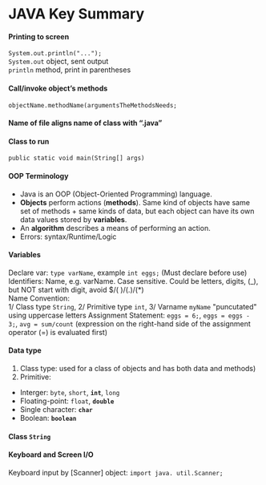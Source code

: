 # JAVA Key Summary

#### Printing to screen
`System.out.println("...");`   
`System.out` object, sent output  
`println` method, print in parentheses

#### Call/invoke object’s methods
`objectName.methodName(argumentsTheMethodsNeeds;`

#### Name of file aligns name of class with “.java”
#### Class to run
`public static void main(String[] args)`

#### OOP Terminology
- Java is an OOP (Object-Oriented Programming) language.
- **Objects** perform actions (**methods**). Same kind of objects have same set of methods + same kinds of data, but each object can have its own data values stored by **variables**. 
- An **algorithm** describes a means of performing an action.
- Errors: syntax/Runtime/Logic
#### Variables
Declare var: `type varName`, example `int eggs;` (Must declare before use)<br>
Identifiers: Name, e.g. varName. Case sensitive. Could be letters, digits, (_), but NOT start with digit, avoid $/( )/(.)/(*) <br>
Name Convention:<br>
1/ Class type `String`, 2/ Primitive type `int`, 3/ Varname `myName` "puncutated" using uppercase letters
Assignment Statement: `eggs = 6;`, `eggs = eggs - 3;`, `avg = sum/count` (expression on the right-hand side of the assignment operator (=) is evaluated first)
#### Data type
1. Class type: used for a class of objects and has both data and methods)<br>
2. Primitive: 
- Interger: `byte`, `short`, **`int`**, `long`
- Floating-point: `float`, **`double`**
- Single character: **`char`**
- Boolean: **`boolean`**

#### Class `String`<br>

#### Keyboard and Screen I/O
Keyboard input by [Scanner] object: `import java. util.Scanner;`

